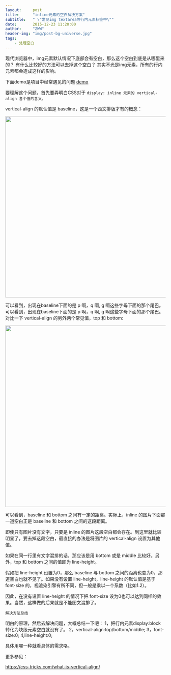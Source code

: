 ```yaml
---
layout:     post
title:      "inline元素的空白解决方案"
subtitle:   " \"常见img textarea等行内元素标签中\""
date:       2015-12-23 11:20:00
author:     "ZWW"
header-img: "img/post-bg-universe.jpg"
tags:
    - 处理空白
---
```





现代浏览器中，img元素默认情况下底部会有空白，那么这个空白到底是从哪里来的？
有什么比较好的方法可以去掉这个空白？
其实不光是img元素，所有的行内元素都会造成这样的影响。

下面demo是项目中经常遇见的问题
<a href="http://output.jsbin.com/habuzanipe" target="_blank">demo</a>


要理解这个问题，首先要弄明白CSS对于 `display: inline 元素的 vertical-align 各个值的含义。`

vertical-align 的默认值是 baseline，这是一个西文排版才有的概念：

<img src="https://pic2.zhimg.com/f0f1e7625a10b204bc32c7203835740d_b.jpg" data-rawwidth="570" data-rawheight="175" class="origin_image zh-lightbox-thumb" width="570" data-original="https://pic2.zhimg.com/f0f1e7625a10b204bc32c7203835740d_r.jpg">

可以看到，出现在baseline下面的是 p 啊，q 啊, g 啊这些字母下面的那个尾巴。可以看到，出现在baseline下面的是 p 啊，q 啊,  g 啊这些字母下面的那个尾巴。
对比一下 vertical-align 的另外两个常见值，top 和 bottom:

<img src="https://pic1.zhimg.com/fa1bef7a27a3c235a2e9bd8de5ba5448_b.jpg" data-rawwidth="571" data-rawheight="175" class="origin_image zh-lightbox-thumb" width="571" data-original="https://pic1.zhimg.com/fa1bef7a27a3c235a2e9bd8de5ba5448_r.jpg">

可以看到，baseline 和 bottom 之间有一定的距离。实际上，inline 的图片下面那一道空白正是 baseline 和 bottom 之间的这段距离。

即使只有图片没有文字，只要是 inline 的图片这段空白都会存在。到这里就比较明显了，要去掉这段空白，最直接的办法是将图片的 vertical-align 设置为其他值。

如果在同一行里有文字混排的话，那应该是用 bottom 或是 middle 比较好。另外，top 和 bottom 之间的值即为 line-height。

假如把 line-height 设置为0，那么 baseline 与 bottom 之间的距离也变为0，那道空白也就不见了。如果没有设置 line-height，line-height 的默认值是基于 font-size 的，视渲染引擎有所不同，但一般是乘以一个系数（比如1.2）。

因此，在没有设置 line-height 的情况下把 font-size 设为0也可以达到同样的效果。当然，这样做的后果就是不能图文混排了。



`解决方法总结`

明白的原理，然后去解决问题，大概总结一下吧：
1，把行内元素display:block 转化为块级元素空白就没有了。
2，vertical-align:top/bottom/middle;
3，font-size:0;
4,line-height:0;



具体用哪一种就看具体的需求咯。

更多参见：

https://css-tricks.com/what-is-vertical-align/
